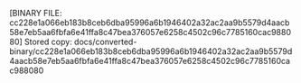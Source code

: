 [BINARY FILE: cc228e1a066eb183b8ceb6dba95996a6b1946402a32ac2aa9b5579d4aacb58e7eb5aa6fbfa6e41ffa8c47bea376057e6258c4502c96c7785160cac988080]
Stored copy: docs/converted-binary/cc228e1a066eb183b8ceb6dba95996a6b1946402a32ac2aa9b5579d4aacb58e7eb5aa6fbfa6e41ffa8c47bea376057e6258c4502c96c7785160cac988080
